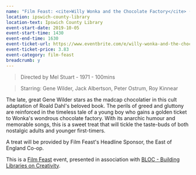 ```yaml
---
name: "Film Feast: <cite>Willy Wonka and the Chocolate Factory</cite> (U)"
location: ipswich-county-library
location-text: Ipswich County Library
event-start-date: 2019-10-05
event-start-time: 1430
event-end-time: 1630
event-ticket-url: https://www.eventbrite.com/e/willy-wonka-and-the-chocolate-factory-u-with-treat-tickets-66994631747?aff=erellivmlt
event-ticket-price: 3.83
event-category: film-feast
breadcrumb: y
---
```


> Directed by Mel Stuart - 1971 - 100mins

> Starring: Gene Wilder, Jack Albertson, Peter Ostrum, Roy Kinnear

The late, great Gene Wilder stars as the madcap chocolatier in this cult adaptation of Roald Dahl's beloved book. The perils of greed and gluttony are reinforced in the timeless tale of a young boy who gains a golden ticket to Wonka's wondrous chocolate factory. With its anarchic humour and memorable songs, this is a sweet treat that will tickle the taste-buds of both nostalgic adults and younger first-timers.

A treat will be provided by Film Feast's Headline Sponsor, the East of England Co-op.

This is a [Film Feast](https://filmfeast.co.uk/) event, presented in association with [BLOC - Building Libraries on Creativity](/bloc/).
